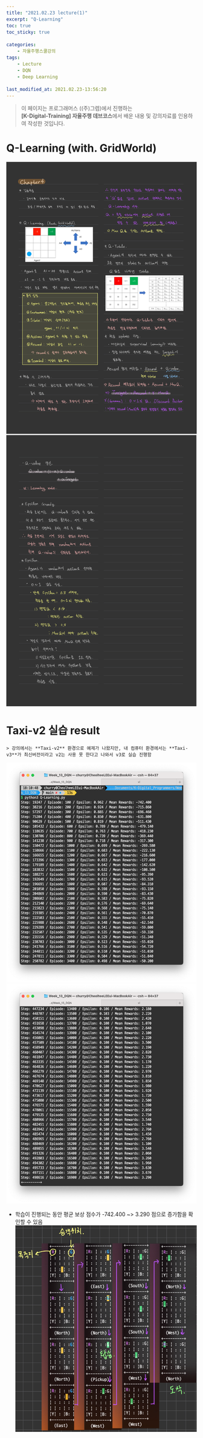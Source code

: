 ```yaml
---
title: "2021.02.23 lecture(1)"
excerpt: "Q-Learning"
toc: true
toc_sticky: true

categories:
    - 자율주행스쿨강의
tags:
    - Lecture
    - DQN
    - Deep Learning

last_modified_at: 2021.02.23-13:56:20  
---
```


>이 페이지는 프로그래머스 ((주)그렙)에서 진행하는\
**[K-Digital-Training] 자율주행 데브코스**에서 배운 내용 및 강의자료를 인용하여 작성한 것입니다.


# Q-Learning (with. GridWorld)
![image](/assets/images/lecture/week13_imgs/210223_01.jpeg)
![image](/assets/images/lecture/week13_imgs/210223_02.jpeg)

# Taxi-v2 실습 result
    > 강의에서는 **Taxi-v2** 환경으로 예제가 나왔지만, 내 컴퓨터 환경에서는 **Taxi-v3**가 최신버전이라고 v2는 사용 못 한다고 나와서 v3로 실습 진행함

![result](/assets/images/lecture/week13_imgs/result_01.png)
![result](/assets/images/lecture/week13_imgs/result_02.png)

- 학습이 진행되는 동안 평균 보상 점수가 -742.400 ~> 3.290 점으로 증가함을 확인할 수 있음\
![result](/assets/images/lecture/week13_imgs/result_03.jpeg)

